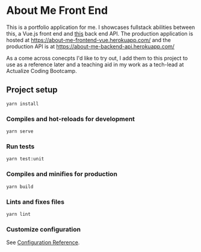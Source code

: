 # About Me Front End

This is a portfolio application for me. I showcases fullstack abilities between this, a Vue.js front end and [this](https://github.com/gatorjuice/about_me_api) back end API. The production application is hosted at https://about-me-frontend-vue.herokuapp.com/ and the production API is at https://about-me-backend-api.herokuapp.com/

As a come across conecpts I'd like to try out, I add them to this project to use as a reference later and a teaching aid in my work as a tech-lead at Actualize Coding Bootcamp.

## Project setup
```
yarn install
```

### Compiles and hot-reloads for development
```
yarn serve
```

### Run tests
```
yarn test:unit
```

### Compiles and minifies for production
```
yarn build
```

### Lints and fixes files
```
yarn lint
```

### Customize configuration
See [Configuration Reference](https://cli.vuejs.org/config/).
